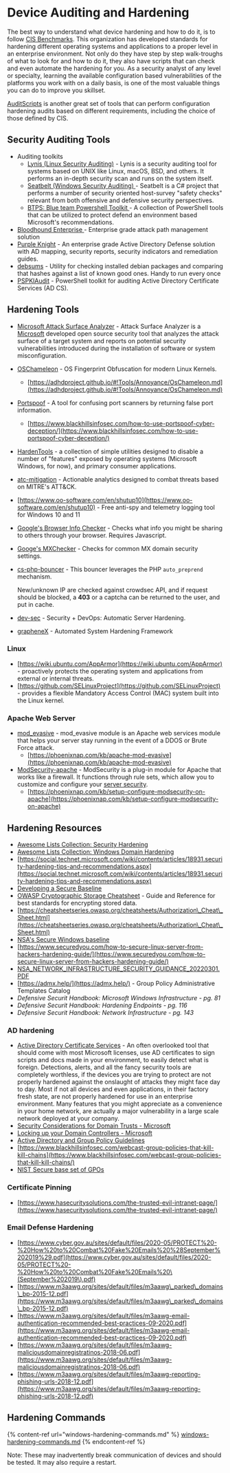 # Device Auditing and Hardening

The best way to understand what device hardening and how to do it, is to follow [CIS Benchmarks](https://www.cisecurity.org/cis-benchmarks/). This organization has developed standards for hardening different operating systems and applications to a proper level in an enterprise environment. Not only do they have step by step walk-troughs of what to look for and how to do it, they also have scripts that can check and even automate the hardening for you. As a security analyst of any level or specialty, learning the available configuration based vulnerabilities of the platforms you work with on a daily basis, is one of the most valuable things you can do to improve you skillset.

[AuditScripts](https://www.auditscripts.com/) is another great set of tools that can perform configuration hardening audits based on different requirements, including the choice of those defined by CIS.

## Security Auditing Tools

* Auditing toolkits
  * [Lynis (Linux Security Auditing)](https://github.com/CISOfy/Lynis) - Lynis is a security auditing tool for systems based on UNIX like Linux, macOS, BSD, and others. It performs an in-depth security scan and runs on the system itself.
  * [Seatbelt (Windows Security Auditing) ](https://github.com/GhostPack/Seatbelt)- Seatbelt is a C# project that performs a number of security oriented host-survey "safety checks" relevant from both offensive and defensive security perspectives.
  * [BTPS: Blue team Powershell Toolkit ](https://github.com/tobor88/BTPS-SecPack)- A collection of PowerShell tools that can be utilized to protect defend an environment based Microsoft's recommendations.
* [Bloodhound Enterprise ](https://bloodhoundenterprise.io/)- Enterprise grade attack path management solution
* [Purple Knight](https://www.purple-knight.com/) -  An enterprise grade Active Directory Defense solution with AD mapping, security reports, security indicators and remediation guides.
* [debsums](https://manpages.ubuntu.com/manpages/trusty/man1/debsums.1.html) - Utility for checking installed debian packages and comparing that hashes against a list of known good ones. Handy to run every once&#x20;
* [PSPKIAudit](https://github.com/GhostPack/PSPKIAudit) - PowerShell toolkit for auditing Active Directory Certificate Services (AD CS).

## Hardening Tools

* [Microsoft Attack Surface Analyzer](https://github.com/Microsoft/AttackSurfaceAnalyzer) - Attack Surface Analyzer is a [Microsoft](https://github.com/microsoft/) developed open source security tool that analyzes the attack surface of a target system and reports on potential security vulnerabilities introduced during the installation of software or system misconfiguration.
* [OSChameleon](https://github.com/mushorg/oschameleon) - OS Fingerprint Obfuscation for modern Linux Kernels.
  * [https://adhdproject.github.io/#!Tools/Annoyance/OsChameleon.md](https://adhdproject.github.io/#!Tools/Annoyance/OsChameleon.md)
* [Portspoof](https://github.com/drk1wi/portspoof) - A tool for confusing port scanners by returning false port information.
  * [https://www.blackhillsinfosec.com/how-to-use-portspoof-cyber-deception/](https://www.blackhillsinfosec.com/how-to-use-portspoof-cyber-deception/)
* [HardenTools](https://github.com/securitywithoutborders/hardentools) - a collection of simple utilities designed to disable a number of "features" exposed by operating systems (Microsoft Windows, for now), and primary consumer applications.
* [atc-mitigation](https://github.com/atc-project/atc-mitigation) - Actionable analytics designed to combat threats based on MITRE's ATT\&CK.
* [https://www.oo-software.com/en/shutup10](https://www.oo-software.com/en/shutup10) - Free anti-spy and telemetry logging tool for Windows 10 and 11
* [Google's Browser Info Checker](https://toolbox.googleapps.com/apps/browserinfo/) - Checks what info you might be sharing to others through your browser. Requires Javascript.
* [Googe's MXChecker](https://toolbox.googleapps.com/apps/checkmx/) - Checks for common MX domain security settings.
*   [cs-php-bouncer](https://github.com/crowdsecurity/cs-php-bouncer) - This bouncer leverages the PHP `auto_preprend` mechanism.

    New/unknown IP are checked against crowdsec API, and if request should be blocked, a **403** or a captcha can be returned to the user, and put in cache.
* [dev-sec](https://github.com/dev-sec/) - Security + DevOps: Automatic Server Hardening.
* [grapheneX](https://github.com/grapheneX/grapheneX) - Automated System Hardening Framework

### Linux

* [https://wiki.ubuntu.com/AppArmor](https://wiki.ubuntu.com/AppArmor) - proactively protects the operating system and applications from external or internal threats.
* [https://github.com/SELinuxProject](https://github.com/SELinuxProject) - provides a flexible Mandatory Access Control (MAC) system built into the Linux kernel.

### Apache Web Server

* [mod\_evasive](https://github.com/jzdziarski/mod\_evasive) - mod\_evasive module is an Apache web services module that helps your server stay running in the event of a DDOS or Brute Force attack.
  * [https://phoenixnap.com/kb/apache-mod-evasive](https://phoenixnap.com/kb/apache-mod-evasive)
* [ModSecurity-apache](https://github.com/SpiderLabs/ModSecurity-apache) - ModSecurity is a plug-in module for Apache that works like a firewall. It functions through rule sets, which allow you to customize and configure your [server security](https://phoenixnap.com/kb/server-security-tips).
  * [https://phoenixnap.com/kb/setup-configure-modsecurity-on-apache](https://phoenixnap.com/kb/setup-configure-modsecurity-on-apache)

## Hardening Resources

* [Awesome Lists Collection: Security Hardening](https://github.com/decalage2/awesome-security-hardening)
* [Awesome Lists Collection: Windows Domain Hardening](https://github.com/PaulSec/awesome-windows-domain-hardening)
* [https://social.technet.microsoft.com/wiki/contents/articles/18931.security-hardening-tips-and-recommendations.aspx](https://social.technet.microsoft.com/wiki/contents/articles/18931.security-hardening-tips-and-recommendations.aspx)
* [Developing a Secure Baseline](https://adsecurity.org/?p=3299)
* [OWASP Cryptographic Storage Cheatsheet](https://cheatsheetseries.owasp.org/cheatsheets/Cryptographic\_Storage\_Cheat\_Sheet.html) - Guide and Reference for best standards for encrypting stored data.
* [https://cheatsheetseries.owasp.org/cheatsheets/Authorization\_Cheat\_Sheet.html](https://cheatsheetseries.owasp.org/cheatsheets/Authorization\_Cheat\_Sheet.html)
* [NSA's Secure Windows baseline](https://github.com/nsacyber/Windows-Secure-Host-Baseline)
* [https://www.securedyou.com/how-to-secure-linux-server-from-hackers-hardening-guide/](https://www.securedyou.com/how-to-secure-linux-server-from-hackers-hardening-guide/)
* [NSA\_NETWORK\_INFRASTRUCTURE\_SECURITY\_GUIDANCE\_20220301.PDF](https://media.defense.gov/2022/Mar/01/2002947139/-1/-1/0/CTR\_NSA\_NETWORK\_INFRASTRUCTURE\_SECURITY\_GUIDANCE\_20220301.PDF)
* [https://admx.help/](https://admx.help/) - Group Policy Administrative Templates Catalog
* _Defensive Securit Handbook: Microsoft Windows Infrastructure - pg. 81_
* _Defensive Securit Handbook: Hardening Endpoints - pg. 116_
* _Defensive Securit Handbook: Network Infrastructure - pg. 143_

### AD hardening

* [Active Directory Certificate Services](https://docs.microsoft.com/en-us/previous-versions/windows/it-pro/windows-server-2012-R2-and-2012/hh831740\(v=ws.11\)) -  An often overlooked tool that should come with most Microsoft licenses, use AD certificates to sign scripts and docs made in your environment, to easily detect what is foreign. Detections, alerts, and all the fancy security tools are completely worthless, if the devices you are trying to protect are not properly hardened against the onslaught of attacks they might face day to day. Most if not all devices and even applications, in their factory fresh state, are not properly hardened for use in an enterprise environment. Many features that you might appreciate as a convenience in your home network, are actually a major vulnerability in a large scale network deployed at your company.
* [Security Considerations for Domain Trusts - Microsoft](https://docs.microsoft.com/en-us/previous-versions/windows/it-pro/windows-server-2003/cc755321\(v=ws.10\)?redirectedfrom=MSDN#w2k3tr\_trust\_security\_zyzk)
* [Locking up your Domain Controllers - Microsoft](https://docs.microsoft.com/en-us/previous-versions/technet-magazine/cc160936\(v=msdn.10\)?redirectedfrom=MSDN)
* [Active Directory and Group Policy Guidelines](https://www.grouppolicy.biz/2010/07/best-practice-active-directory-structure-guidelines-part-1/)
* [https://www.blackhillsinfosec.com/webcast-group-policies-that-kill-kill-chains](https://www.blackhillsinfosec.com/webcast-group-policies-that-kill-kill-chains/)
* [NIST Secure base set of GPOs](https://csrc.nist.gov/Projects/United-States-Government-Configuration-Baseline/USGCB-Content/Microsoft-Content)

### Certificate Pinning

* [https://www.hasecuritysolutions.com/the-trusted-evil-intranet-page/](https://www.hasecuritysolutions.com/the-trusted-evil-intranet-page/)

### Email Defense Hardening

* [https://www.cyber.gov.au/sites/default/files/2020-05/PROTECT%20-%20How%20to%20Combat%20Fake%20Emails%20%28September%202019%29.pdf](https://www.cyber.gov.au/sites/default/files/2020-05/PROTECT%20-%20How%20to%20Combat%20Fake%20Emails%20\(September%202019\).pdf)
* [https://www.m3aawg.org/sites/default/files/m3aawg\_parked\_domains\_bp-2015-12.pdf](https://www.m3aawg.org/sites/default/files/m3aawg\_parked\_domains\_bp-2015-12.pdf)
* [https://www.m3aawg.org/sites/default/files/m3aawg-email-authentication-recommended-best-practices-09-2020.pdf](https://www.m3aawg.org/sites/default/files/m3aawg-email-authentication-recommended-best-practices-09-2020.pdf)
* [https://www.m3aawg.org/sites/default/files/m3aawg-maliciousdomainregistratinos-2018-06.pdf](https://www.m3aawg.org/sites/default/files/m3aawg-maliciousdomainregistratinos-2018-06.pdf)
* [https://www.m3aawg.org/sites/default/files/m3aawg-reporting-phishing-urls-2018-12.pdf](https://www.m3aawg.org/sites/default/files/m3aawg-reporting-phishing-urls-2018-12.pdf)

## **Hardening Commands**

{% content-ref url="windows-hardening-commands.md" %}
[windows-hardening-commands.md](windows-hardening-commands.md)
{% endcontent-ref %}

Note: These may inadvertently break communication of devices and should be tested. It may also require a restart.
